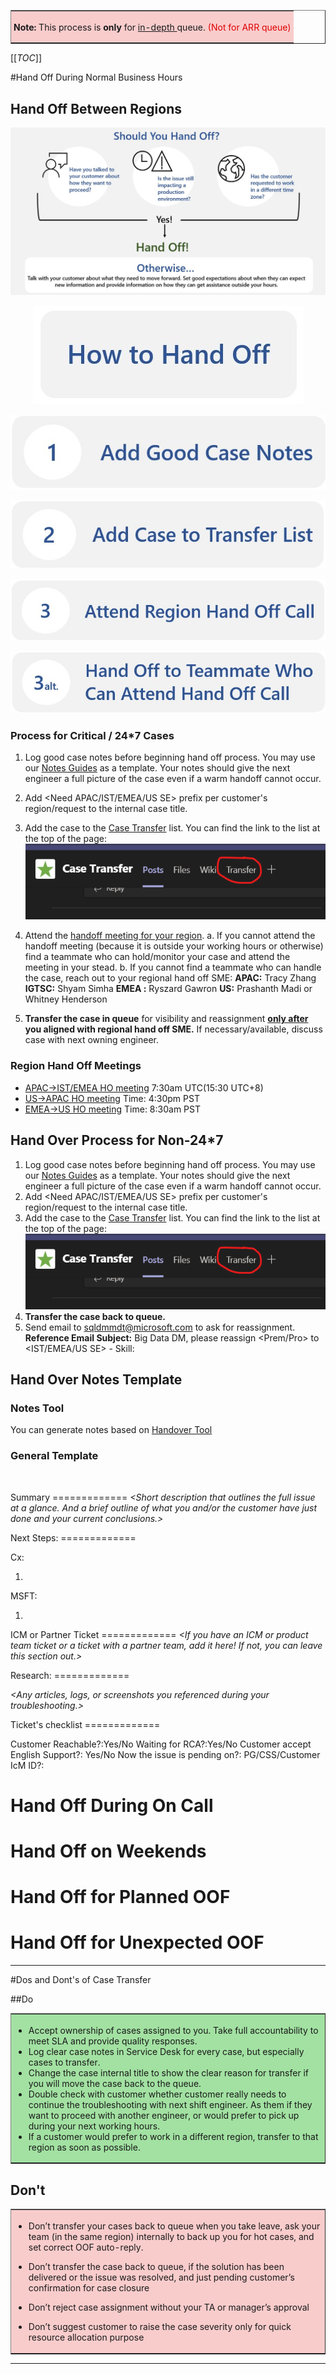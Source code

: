 


<center>
<table border="1";bgcolor="#ffa7a7";>
<tr>
  <td style='border-style:solid;border-color:#f64e4e;background-color:#f9cccc;border-width:0pt; 
vertical-align:top;white-space: nowrap;padding:2.0pt 3.0pt 2.0pt 3.0pt'>  

<b> Note:</b>
This process is <b> only </b> for <u> in-depth </u> queue. <span style="color:#DF0101;">(Not for ARR queue)</span>

</td>
</tr>
</table>
</center>

[[_TOC_]]

#Hand Off During Normal Business Hours

## Hand Off Between Regions
<center>

![Hand Off Chart.jpg](/.attachments/Hand%20Off%20Chart-72acb208-2da3-4052-b733-eb22178db818.jpg)

![How to Hand Off Img.jpg](/.attachments/How%20to%20Hand%20Off%20Img-32d3236b-a500-496a-b697-4bc75b6a82c7.jpg)

[![Good Case Notes Button.jpg](/.attachments/Good%20Case%20Notes%20Button-15b03d7d-c85c-4891-a360-2b4a76a7577f.jpg)](http://bigdatapod.azurewebsites.net/)

[![Case Transfer List Button.jpg](/.attachments/Case%20Transfer%20List%20Button-792fe186-f6e6-48a4-97dd-c664f8d68570.jpg)](https://nam06.safelinks.protection.outlook.com/?url=https%3A%2F%2Fteams.microsoft.com%2Fl%2Fchannel%2F19%253a9ccd3c2acbbd4e729c66270c4383bf4b%2540thread.skype%2FCase%252520Transfer%3FgroupId%3Dd6c5d9c8-f14e-4cb6-a79a-1874c3b84cb6%26tenantId%3D72f988bf-86f1-41af-91ab-2d7cd011db47&data=02%7C01%7CShijie.Li%40microsoft.com%7C4ad1ddc4752f41cedf5008d6e8a6bab4%7C72f988bf86f141af91ab2d7cd011db47%7C1%7C0%7C636952200400824869&sdata=J%2FyTlcWqA30oBgiwx0D74TByJGxQ69D%2FuYgrFTTvaf0%3D&reserved=0)

[![Region Handoff Call Button.jpg](/.attachments/Region%20Handoff%20Call%20Button-ef0bc618-80f7-4f7d-80c2-c020555d1590.jpg)](https://dev.azure.com/Supportability/Big%20Data/_wiki/wikis/Big-Data.wiki/306262/Case-Hand-Off-Process?anchor=region-hand-off-meetings)

![Teammate Handoff Button.jpg](/.attachments/Teammate%20Handoff%20Button-038e6e16-3f93-43a4-b612-d4829f1ac205.jpg)

</center>



### Process for Critical / 24*7 Cases
1. Log good case notes before beginning hand off process. You may use our [Notes Guides](https://dev.azure.com/Supportability/Big%20Data/_wiki/wikis/Big-Data.wiki?wikiVersion=GBwikiMaster&_a=edit&pagePath=%2FBig%20Data%2FSupport%20Engineer%20Best%20Practices%2FCase%20Management%2FCase%20Hand%20Off%20Process&pageId=306262&anchor=hand-over-notes-template) as a template. Your notes should give the next engineer a full picture of the case even if a warm handoff cannot occur.
2. Add <Need APAC/IST/EMEA/US SE> prefix per customer's region/request to the internal case title.
3. Add the case to the [Case Transfer](https://nam06.safelinks.protection.outlook.com/?url=https%3A%2F%2Fteams.microsoft.com%2Fl%2Fchannel%2F19%253a9ccd3c2acbbd4e729c66270c4383bf4b%2540thread.skype%2FCase%252520Transfer%3FgroupId%3Dd6c5d9c8-f14e-4cb6-a79a-1874c3b84cb6%26tenantId%3D72f988bf-86f1-41af-91ab-2d7cd011db47&data=02%7C01%7CShijie.Li%40microsoft.com%7C4ad1ddc4752f41cedf5008d6e8a6bab4%7C72f988bf86f141af91ab2d7cd011db47%7C1%7C0%7C636952200400824869&sdata=J%2FyTlcWqA30oBgiwx0D74TByJGxQ69D%2FuYgrFTTvaf0%3D&reserved=0) list. You can find the link to the list at the top of the page:
![image.png](/.attachments/image-f96e38aa-f73f-4483-93ad-c859dd03eec3.png)

4. Attend the [handoff meeting for your region](https://dev.azure.com/Supportability/Big%20Data/_wiki/wikis/Big-Data.wiki?wikiVersion=GBwikiMaster&pagePath=%2FBig%20Data%2FSupport%20Engineer%20Best%20Practices%2FCase%20Management%2FCase%20Hand%20Off%20Process&pageId=306262&_a=edit&anchor=region-hand-off-meetings).
a. If you cannot attend the handoff meeting (because it is outside your working hours or otherwise) find a teammate who can hold/monitor your case and attend the meeting in your stead.
b. If you cannot find a teammate who can handle the case, reach out to your regional hand off SME:
**APAC:** Tracy Zhang
**IGTSC:** Shyam Simha
**EMEA :** Ryszard Gawron
**US:** Prashanth Madi or Whitney Henderson

5. **Transfer the case in queue** for visibility and reassignment **<u>only after</u> you aligned with regional hand off SME.** If necessary/available, discuss case with next owning engineer. 
### Region Hand Off Meetings

- [APAC->IST/EMEA HO meeting](https://teams.microsoft.com/l/meetup-join/19%3ameeting_YzljMWRjOGEtN2Q1OC00YzM2LTk2YWYtN2E1ZWM5ZTkwYzMw%40thread.v2/0?context=%7b%22Tid%22%3a%2272f988bf-86f1-41af-91ab-2d7cd011db47%22%2c%22Oid%22%3a%223ce641ba-81bc-490f-9eb5-c82eff08c178%22%7d) 7:30am UTC(15:30 UTC+8)
-  [US->APAC HO meeting](https://teams.microsoft.com/l/meetup-join/19%3ameeting_NWIyNzU2MmYtOTkxYy00NTY3LWEyNjAtNmY1YTgwNzc5MzBk%40thread.v2/0?context=%7b%22Tid%22%3a%2272f988bf-86f1-41af-91ab-2d7cd011db47%22%2c%22Oid%22%3a%2218d7429d-917b-4bba-881a-b254f61f0976%22%7d) Time: 4:30pm PST
-  [EMEA->US HO meeting](https://teams.microsoft.com/l/meetup-join/19%3ameeting_NmQyZDliMTUtYzlmNi00YTc4LWI5NGQtOTY0NjgxNjZhYzU0%40thread.v2/0?context=%7b%22Tid%22%3a%2272f988bf-86f1-41af-91ab-2d7cd011db47%22%2c%22Oid%22%3a%2292be5ebc-4e43-4ea3-a98d-34ff4061dc92%22%7d) Time: 8:30am PST


## Hand Over Process for Non-24*7 

1. Log good case notes before beginning hand off process. You may use our [Notes Guides](https://dev.azure.com/Supportability/Big%20Data/_wiki/wikis/Big-Data.wiki?wikiVersion=GBwikiMaster&_a=edit&pagePath=%2FBig%20Data%2FSupport%20Engineer%20Best%20Practices%2FCase%20Management%2FCase%20Hand%20Off%20Process&pageId=306262&anchor=hand-over-notes-template) as a template. Your notes should give the next engineer a full picture of the case even if a warm handoff cannot occur.
2. Add <Need APAC/IST/EMEA/US SE> prefix per customer's region/request to the internal case title.
3.  Add the case to the [Case Transfer](https://nam06.safelinks.protection.outlook.com/?url=https%3A%2F%2Fteams.microsoft.com%2Fl%2Fchannel%2F19%253a9ccd3c2acbbd4e729c66270c4383bf4b%2540thread.skype%2FCase%252520Transfer%3FgroupId%3Dd6c5d9c8-f14e-4cb6-a79a-1874c3b84cb6%26tenantId%3D72f988bf-86f1-41af-91ab-2d7cd011db47&data=02%7C01%7CShijie.Li%40microsoft.com%7C4ad1ddc4752f41cedf5008d6e8a6bab4%7C72f988bf86f141af91ab2d7cd011db47%7C1%7C0%7C636952200400824869&sdata=J%2FyTlcWqA30oBgiwx0D74TByJGxQ69D%2FuYgrFTTvaf0%3D&reserved=0) list. You can find the link to the list at the top of the page:
![image.png](/.attachments/image-f96e38aa-f73f-4483-93ad-c859dd03eec3.png)
4. **Transfer the case back to queue.**
5. Send email to sqldmmdt@microsoft.com to ask for reassignment.
	**Reference Email Subject:**
	Big Data DM, please reassign <Prem/Pro> <Severity> <case number> to <IST/EMEA/US SE> - Skill: <product skill>

## Hand Over Notes Template

### Notes Tool
You can generate notes based on [Handover Tool](http://bigdatapod.azurewebsites.net/)

### General Template

<br>

Summary 
\=============
_<Short description that outlines the full issue at a glance. And a brief outline of what you and/or the customer have just done and your current conclusions.>_

Next Steps:
\=============

Cx:
1. _<List of next steps that the customer will take.>_

MSFT:
1. _<List of next steps that case owners or collaborators will take.>_

ICM or Partner Ticket
\=============
_<If you have an ICM or product team ticket or a ticket with a partner team, add it here! If not, you can leave this section out.>_

Research:
\=============

_<Any articles, logs, or screenshots you referenced during your troubleshooting.>_

Ticket's checklist
\=============

Customer Reachable?:Yes/No
Waiting for RCA?:Yes/No
Customer accept English Support?: Yes/No
Now the issue is pending on?: PG/CSS/Customer
IcM ID?:
<Reason for Critsit:>
</br>

# Hand Off During On Call

# Hand Off on Weekends

# Hand Off for Planned OOF

# Hand Off for Unexpected OOF


----
#Dos and Dont's of Case Transfer

##Do

<table border="1";bgcolor="#ffa7a7";>
<tr>
  <td style='border-style:solid;border-color:#f64e4e;background-color:#A2E1A2;border-width:0pt; 
vertical-align:top;white-space: wrap;padding:2.0pt 3.0pt 2.0pt 3.0pt'>  

- Accept ownership of cases assigned to you. Take full accountability to meet SLA and provide quality responses.
- Log clear case notes in Service Desk for every case, but especially cases to transfer.
- Change the case internal title to show the clear reason for transfer if you will move the case back to the queue.
- Double check with customer whether customer really needs to continue the troubleshooting with next shift engineer. As them if they want to proceed with another engineer, or would prefer to pick up during your next working hours. 
- If a customer would prefer to work in a different region, transfer to that region as soon as possible.
</td>
</tr>
</table>

## Don't
<table border="1";bgcolor="#ffa7a7";>
<tr>
  <td style='border-style:solid;border-color:#f64e4e;background-color:#f9cccc;border-width:0pt; 
vertical-align:top;white-space: wrap;padding:2.0pt 3.0pt 2.0pt 3.0pt'>  

- Don’t transfer your cases back to queue when you take leave, ask your team (in the same region) internally to back up you for hot cases, and set correct OOF auto-reply.
- Don’t transfer the case back to queue, if the solution has been delivered or the issue was resolved, and just pending customer’s confirmation for case closure

- Don’t reject case assignment without your TA or manager’s approval

- Don’t suggest customer to raise the case severity only for quick resource allocation purpose


</td>
</tr>
</table>



----

